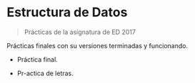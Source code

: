 # Estructura de Datos

> Prácticas de la asignatura de ED 2017

Prácticas finales con su versiones terminadas y funcionando.

- Práctica final.

- Pr-actica de letras.